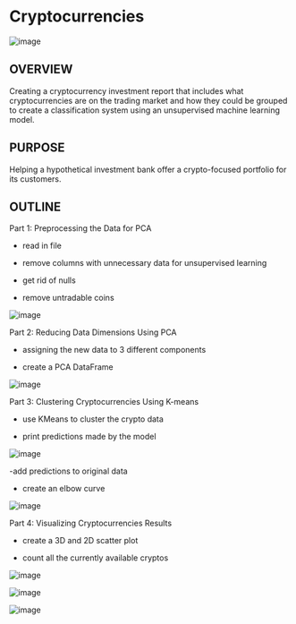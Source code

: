 # Cryptocurrencies

![image](https://user-images.githubusercontent.com/105184244/198962707-0ef5bfee-50d5-44e4-aa44-11b558aef19d.png)

## OVERVIEW

Creating a cryptocurrency investment report that includes what cryptocurrencies are on the trading market and how they could be grouped to create a classification system using an unsupervised machine learning model.

## PURPOSE

Helping a hypothetical investment bank offer a crypto-focused portfolio for its customers. 

## OUTLINE

Part 1: Preprocessing the Data for PCA

- read in file

- remove columns with unnecessary data for unsupervised learning

- get rid of nulls

- remove untradable coins

![image](https://user-images.githubusercontent.com/105184244/198968149-f3b67ad7-5568-411a-b60d-88b7763fba30.png)



Part 2: Reducing Data Dimensions Using PCA

- assigning the new data to 3 different components

- create a PCA DataFrame

![image](https://user-images.githubusercontent.com/105184244/198968350-9f8439c4-6db3-4364-9e4a-0b51c8df6d46.png)


Part 3: Clustering Cryptocurrencies Using K-means

- use KMeans to cluster the crypto data

- print predictions made by the model

![image](https://user-images.githubusercontent.com/105184244/198969478-4ceb8d58-2bb7-43d2-824a-25168c97c8f8.png)

-add predictions to original data

- create an elbow curve

![image](https://user-images.githubusercontent.com/105184244/198968724-c397ea6f-9b7b-4b27-837b-17e135f14ef0.png)


Part 4: Visualizing Cryptocurrencies Results

- create a 3D and 2D scatter plot

- count all the currently available cryptos

![image](https://user-images.githubusercontent.com/105184244/198970216-53a5b203-ba04-49af-bcc7-456878b466f7.png)

![image](https://user-images.githubusercontent.com/105184244/198970312-377fba7d-96af-448d-8238-4c081eb69d0a.png)

![image](https://user-images.githubusercontent.com/105184244/198970512-e2c52272-754c-423a-8db4-b351f5a17cc8.png)


